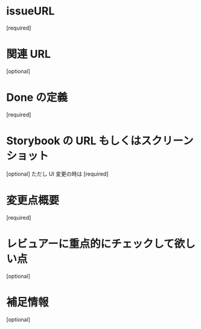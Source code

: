 # issueURL

[required]

# 関連 URL

[optional]

# Done の定義

[required]

# Storybook の URL もしくはスクリーンショット

[optional] ただし UI 変更の時は [required]

# 変更点概要

[required]

# レビュアーに重点的にチェックして欲しい点

[optional]

# 補足情報

[optional]
